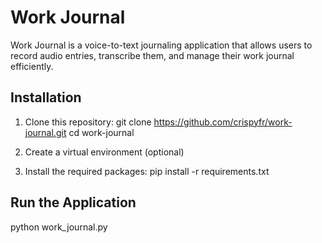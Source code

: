 # Work Journal

Work Journal is a voice-to-text journaling application that allows users to record audio entries, transcribe them, and manage their work journal efficiently.

## Installation

1. Clone this repository:
git clone https://github.com/crispyfr/work-journal.git
cd work-journal

2. Create a virtual environment (optional)

3. Install the required packages:
pip install -r requirements.txt

## Run the Application
python work_journal.py
